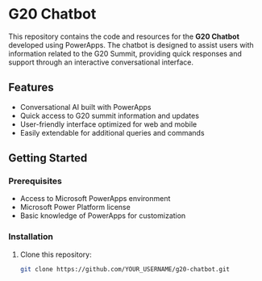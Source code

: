 # G20 Chatbot

This repository contains the code and resources for the **G20 Chatbot** developed using PowerApps. The chatbot is designed to assist users with information related to the G20 Summit, providing quick responses and support through an interactive conversational interface.

## Features

- Conversational AI built with PowerApps
- Quick access to G20 summit information and updates
- User-friendly interface optimized for web and mobile
- Easily extendable for additional queries and commands

## Getting Started

### Prerequisites

- Access to Microsoft PowerApps environment
- Microsoft Power Platform license
- Basic knowledge of PowerApps for customization

### Installation

1. Clone this repository:
   ```bash
   git clone https://github.com/YOUR_USERNAME/g20-chatbot.git
